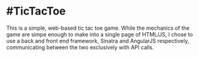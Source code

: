 #TicTacToe
===

This is a simple, web-based tic tac toe game. While the mechanics of the game are simpe enough to make into a single page of HTML/JS, I chose to use a back and front end framework, Sinatra and AngularJS respectively, communicating between the two exclusively with API calls.